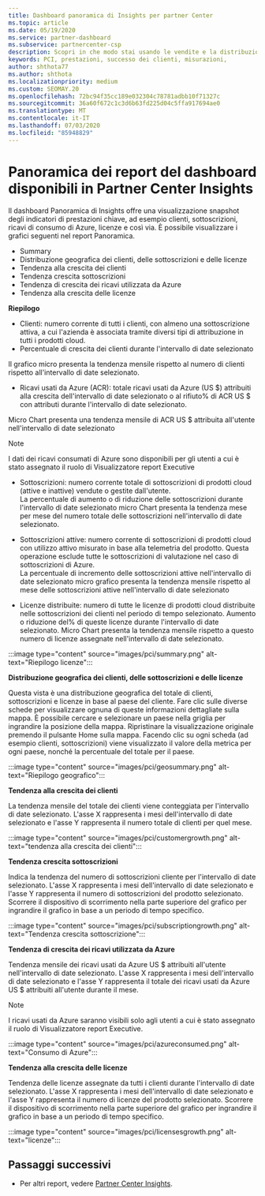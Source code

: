 ```yaml
---
title: Dashboard panoramica di Insights per partner Center
ms.topic: article
ms.date: 05/19/2020
ms.service: partner-dashboard
ms.subservice: partnercenter-csp
description: Scopri in che modo stai usando le vendite e la distribuzione, la crescita dei clienti e la crescita dei ricavi con le licenze, le sottoscrizioni e il consumo di Azure.
keywords: PCI, prestazioni, successo dei clienti, misurazioni,
author: shthota77
ms.author: shthota
ms.localizationpriority: medium
ms.custom: SEOMAY.20
ms.openlocfilehash: 72bc94f35cc189e032304c78781adbb10f71327c
ms.sourcegitcommit: 36a60f672c1c3d6b63fd225d04c5ffa917694ae0
ms.translationtype: MT
ms.contentlocale: it-IT
ms.lasthandoff: 07/03/2020
ms.locfileid: "85948829"
---
```

# <a name="overview-dashboard-reports-available-in-partner-center-insights"></a>Panoramica dei report del dashboard disponibili in Partner Center Insights
 
Il dashboard Panoramica di Insights offre una visualizzazione snapshot degli indicatori di prestazioni chiave, ad esempio clienti, sottoscrizioni, ricavi di consumo di Azure, licenze e così via. È possibile visualizzare i grafici seguenti nel report Panoramica. 

- Summary  
- Distribuzione geografica dei clienti, delle sottoscrizioni e delle licenze  
- Tendenza alla crescita dei clienti 
- Tendenza crescita sottoscrizioni 
- Tendenza di crescita dei ricavi utilizzata da Azure 
- Tendenza alla crescita delle licenze 

**Riepilogo**

- Clienti: numero corrente di tutti i clienti, con almeno una sottoscrizione attiva, a cui l'azienda è associata tramite diversi tipi di attribuzione in tutti i prodotti cloud. 
- Percentuale di crescita dei clienti durante l'intervallo di date selezionato 

Il grafico micro presenta la tendenza mensile rispetto al numero di clienti rispetto all'intervallo di date selezionato. 

 
- Ricavi usati da Azure (ACR): totale ricavi usati da Azure (US $) attribuiti alla crescita dell'intervallo di date selezionato o al rifiuto% di ACR US $ con attributi durante l'intervallo di date selezionato.

Micro Chart presenta una tendenza mensile di ACR US $ attribuita all'utente nell'intervallo di date selezionato 
>[!Note] 
>I dati dei ricavi consumati di Azure sono disponibili per gli utenti a cui è stato assegnato il ruolo di Visualizzatore report Executive 
 
- Sottoscrizioni: numero corrente totale di sottoscrizioni di prodotti cloud (attive e inattive) vendute o gestite dall'utente.  
La percentuale di aumento o di riduzione delle sottoscrizioni durante l'intervallo di date selezionato micro Chart presenta la tendenza mese per mese del numero totale delle sottoscrizioni nell'intervallo di date selezionato. 
 
- Sottoscrizioni attive: numero corrente di sottoscrizioni di prodotti cloud con utilizzo attivo misurato in base alla telemetria del prodotto. Questa operazione esclude tutte le sottoscrizioni di valutazione nel caso di sottoscrizioni di Azure.  
La percentuale di incremento delle sottoscrizioni attive nell'intervallo di date selezionato micro grafico presenta la tendenza mensile rispetto al mese delle sottoscrizioni attive nell'intervallo di date selezionato 
 
- Licenze distribuite: numero di tutte le licenze di prodotti cloud distribuite nelle sottoscrizioni dei clienti nel periodo di tempo selezionato. Aumento o riduzione del% di queste licenze durante l'intervallo di date selezionato. Micro Chart presenta la tendenza mensile rispetto a questo numero di licenze assegnate nell'intervallo di date selezionato.

:::image type="content" source="images/pci/summary.png" alt-text="Riepilogo licenze":::

**Distribuzione geografica dei clienti, delle sottoscrizioni e delle licenze** 

Questa vista è una distribuzione geografica del totale di clienti, sottoscrizioni e licenze in base al paese del cliente. Fare clic sulle diverse schede per visualizzare ognuna di queste informazioni dettagliate sulla mappa. È possibile cercare e selezionare un paese nella griglia per ingrandire la posizione della mappa. Ripristinare la visualizzazione originale premendo il pulsante Home sulla mappa. Facendo clic su ogni scheda (ad esempio clienti, sottoscrizioni) viene visualizzato il valore della metrica per ogni paese, nonché la percentuale del totale per il paese.  

:::image type="content" source="images/pci/geosummary.png" alt-text="Riepilogo geografico":::

**Tendenza alla crescita dei clienti**

La tendenza mensile del totale dei clienti viene conteggiata per l'intervallo di date selezionato. L'asse X rappresenta i mesi dell'intervallo di date selezionato e l'asse Y rappresenta il numero totale di clienti per quel mese. 

:::image type="content" source="images/pci/customergrowth.png" alt-text="tendenza alla crescita dei clienti":::

**Tendenza crescita sottoscrizioni**

Indica la tendenza del numero di sottoscrizioni cliente per l'intervallo di date selezionato. L'asse X rappresenta i mesi dell'intervallo di date selezionato e l'asse Y rappresenta il numero di sottoscrizioni del prodotto selezionato. Scorrere il dispositivo di scorrimento nella parte superiore del grafico per ingrandire il grafico in base a un periodo di tempo specifico. 

:::image type="content" source="images/pci/subscriptiongrowth.png" alt-text="Tendenza crescita sottoscrizione":::

**Tendenza di crescita dei ricavi utilizzata da Azure**

Tendenza mensile dei ricavi usati da Azure US $ attribuiti all'utente nell'intervallo di date selezionato. L'asse X rappresenta i mesi dell'intervallo di date selezionato e l'asse Y rappresenta il totale dei ricavi usati da Azure US $ attribuiti all'utente durante il mese.
   
>[!Note] 
>I ricavi usati da Azure saranno visibili solo agli utenti a cui è stato assegnato il ruolo di Visualizzatore report Executive. 

:::image type="content" source="images/pci/azureconsumed.png" alt-text="Consumo di Azure":::

**Tendenza alla crescita delle licenze**
 
Tendenza delle licenze assegnate da tutti i clienti durante l'intervallo di date selezionato. L'asse X rappresenta i mesi dell'intervallo di date selezionato e l'asse Y rappresenta il numero di licenze del prodotto selezionato. Scorrere il dispositivo di scorrimento nella parte superiore del grafico per ingrandire il grafico in base a un periodo di tempo specifico.  

:::image type="content" source="images/pci/licensesgrowth.png" alt-text="licenze":::

## <a name="next-steps"></a>Passaggi successivi

- Per altri report, vedere [Partner Center Insights](partner-center-insights.md).
